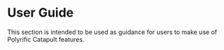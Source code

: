# User Guide

This section is intended to be used as guidance for users to make use of Polyrific Catapult features.